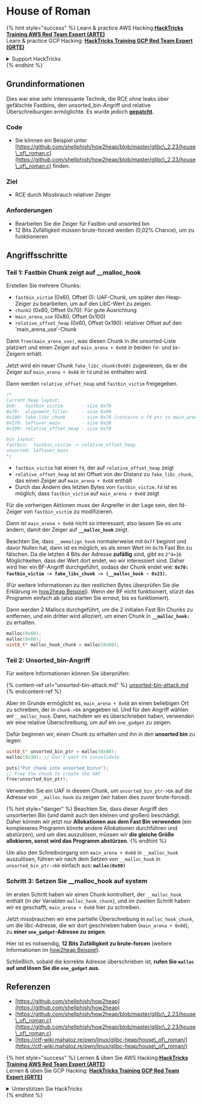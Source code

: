 # House of Roman

{% hint style="success" %}
Learn & practice AWS Hacking:<img src="/.gitbook/assets/arte.png" alt="" data-size="line">[**HackTricks Training AWS Red Team Expert (ARTE)**](https://training.hacktricks.xyz/courses/arte)<img src="/.gitbook/assets/arte.png" alt="" data-size="line">\
Learn & practice GCP Hacking: <img src="/.gitbook/assets/grte.png" alt="" data-size="line">[**HackTricks Training GCP Red Team Expert (GRTE)**<img src="/.gitbook/assets/grte.png" alt="" data-size="line">](https://training.hacktricks.xyz/courses/grte)

<details>

<summary>Support HackTricks</summary>

* Check the [**subscription plans**](https://github.com/sponsors/carlospolop)!
* **Join the** 💬 [**Discord group**](https://discord.gg/hRep4RUj7f) or the [**telegram group**](https://t.me/peass) or **follow** us on **Twitter** 🐦 [**@hacktricks\_live**](https://twitter.com/hacktricks\_live)**.**
* **Share hacking tricks by submitting PRs to the** [**HackTricks**](https://github.com/carlospolop/hacktricks) and [**HackTricks Cloud**](https://github.com/carlospolop/hacktricks-cloud) github repos.

</details>
{% endhint %}

## Grundinformationen

Dies war eine sehr interessante Technik, die RCE ohne leaks über gefälschte Fastbins, den unsorted\_bin-Angriff und relative Überschreibungen ermöglichte. Es wurde jedoch [**gepatcht**](https://sourceware.org/git/?p=glibc.git;a=commitdiff;h=b90ddd08f6dd688e651df9ee89ca3a69ff88cd0c).

### Code

* Sie können ein Beispiel unter [https://github.com/shellphish/how2heap/blob/master/glibc\_2.23/house\_of\_roman.c](https://github.com/shellphish/how2heap/blob/master/glibc\_2.23/house\_of\_roman.c) finden.

### Ziel

* RCE durch Missbrauch relativer Zeiger

### Anforderungen

* Bearbeiten Sie die Zeiger für Fastbin und unsorted bin
* 12 Bits Zufälligkeit müssen brute-forced werden (0,02% Chance), um zu funktionieren

## Angriffsschritte

### Teil 1: Fastbin Chunk zeigt auf \_\_malloc\_hook

Erstellen Sie mehrere Chunks:

* `fastbin_victim` (0x60, Offset 0): UAF-Chunk, um später den Heap-Zeiger zu bearbeiten, um auf den LibC-Wert zu zeigen.
* `chunk2` (0x80, Offset 0x70): Für gute Ausrichtung
* `main_arena_use` (0x80, Offset 0x100)
* `relative_offset_heap` (0x60, Offset 0x190): relativer Offset auf den 'main\_arena\_use'-Chunk

Dann `free(main_arena_use)`, was diesen Chunk in die unsorted-Liste platziert und einen Zeiger auf `main_arena + 0x68` in beiden `fd`- und `bk`-Zeigern erhält.

Jetzt wird ein neuer Chunk `fake_libc_chunk(0x60)` zugewiesen, da er die Zeiger auf `main_arena + 0x68` in `fd` und `bk` enthalten wird.

Dann werden `relative_offset_heap` und `fastbin_victim` freigegeben.
```c
/*
Current heap layout:
0x0:   fastbin_victim       - size 0x70
0x70:  alignment_filler     - size 0x90
0x100: fake_libc_chunk      - size 0x70 (contains a fd ptr to main_arena + 0x68)
0x170: leftover_main        - size 0x20
0x190: relative_offset_heap - size 0x70

bin layout:
fastbin:  fastbin_victim -> relative_offset_heap
unsorted: leftover_main
*/
```
* &#x20;`fastbin_victim` hat einen `fd`, der auf `relative_offset_heap` zeigt
* &#x20;`relative_offset_heap` ist ein Offset von der Distanz zu `fake_libc_chunk`, das einen Zeiger auf `main_arena + 0x68` enthält
* Durch das Ändern des letzten Bytes von `fastbin_victim.fd` ist es möglich, dass `fastbin_victim` auf `main_arena + 0x68` zeigt

Für die vorherigen Aktionen muss der Angreifer in der Lage sein, den fd-Zeiger von `fastbin_victim` zu modifizieren.

Dann ist `main_arena + 0x68` nicht so interessant, also lassen Sie es uns ändern, damit der Zeiger auf **`__malloc_hook`** zeigt.

Beachten Sie, dass `__memalign_hook` normalerweise mit `0x7f` beginnt und davor Nullen hat, dann ist es möglich, es als einen Wert im `0x70` Fast Bin zu fälschen. Da die letzten 4 Bits der Adresse **zufällig** sind, gibt es `2^4=16` Möglichkeiten, dass der Wert dort endet, wo wir interessiert sind. Daher wird hier ein BF-Angriff durchgeführt, sodass der Chunk endet wie: **`0x70: fastbin_victim -> fake_libc_chunk -> (__malloc_hook - 0x23)`.**

(Für weitere Informationen zu den restlichen Bytes überprüfen Sie die Erklärung im [how2heap](https://github.com/shellphish/how2heap/blob/master/glibc\_2.23/house\_of\_roman.c)[ Beispiel](https://github.com/shellphish/how2heap/blob/master/glibc\_2.23/house\_of\_roman.c)). Wenn der BF nicht funktioniert, stürzt das Programm einfach ab (also starten Sie erneut, bis es funktioniert).

Dann werden 2 Mallocs durchgeführt, um die 2 initialen Fast Bin Chunks zu entfernen, und ein dritter wird alloziert, um einen Chunk in **`__malloc_hook:`** zu erhalten.
```c
malloc(0x60);
malloc(0x60);
uint8_t* malloc_hook_chunk = malloc(0x60);
```
### Teil 2: Unsorted\_bin-Angriff

Für weitere Informationen können Sie überprüfen:

{% content-ref url="unsorted-bin-attack.md" %}
[unsorted-bin-attack.md](unsorted-bin-attack.md)
{% endcontent-ref %}

Aber im Grunde ermöglicht es, `main_arena + 0x68` an einen beliebigen Ort zu schreiben, der in `chunk->bk` angegeben ist. Und für den Angriff wählen wir `__malloc_hook`. Dann, nachdem wir es überschrieben haben, verwenden wir eine relative Überschreibung, um auf ein `one_gadget` zu zeigen.

Dafür beginnen wir, einen Chunk zu erhalten und ihn in den **unsorted bin** zu legen:
```c
uint8_t* unsorted_bin_ptr = malloc(0x80);
malloc(0x30); // Don't want to consolidate

puts("Put chunk into unsorted_bin\n");
// Free the chunk to create the UAF
free(unsorted_bin_ptr);
```
Verwenden Sie ein UAF in diesem Chunk, um `unsorted_bin_ptr->bk` auf die Adresse von `__malloc_hook` zu zeigen (wir haben dies zuvor brute-forced).

{% hint style="danger" %}
Beachten Sie, dass dieser Angriff den unsortierten Bin (und damit auch den kleinen und großen) beschädigt. Daher können wir jetzt nur **Allokationen aus dem Fast Bin verwenden** (ein komplexeres Programm könnte andere Allokationen durchführen und abstürzen), und um dies auszulösen, müssen wir **die gleiche Größe allokieren, sonst wird das Programm abstürzen.**
{% endhint %}

Um also den Schreibvorgang von `main_arena + 0x68` in `__malloc_hook` auszulösen, führen wir nach dem Setzen von `__malloc_hook` in `unsorted_bin_ptr->bk` einfach aus: **`malloc(0x80)`**

### Schritt 3: Setzen Sie \_\_malloc\_hook auf system

Im ersten Schritt haben wir einen Chunk kontrolliert, der `__malloc_hook` enthält (in der Variablen `malloc_hook_chunk`), und im zweiten Schritt haben wir es geschafft, `main_arena + 0x68` hier zu schreiben.

Jetzt missbrauchen wir eine partielle Überschreibung in `malloc_hook_chunk`, um die libc-Adresse, die wir dort geschrieben haben (`main_arena + 0x68`), zu **einer `one_gadget`-Adresse zu zeigen**.

Hier ist es notwendig, **12 Bits Zufälligkeit zu brute-forcen** (weitere Informationen im [how2heap](https://github.com/shellphish/how2heap/blob/master/glibc\_2.23/house\_of\_roman.c)[ Beispiel](https://github.com/shellphish/how2heap/blob/master/glibc\_2.23/house\_of\_roman.c)).

Schließlich, sobald die korrekte Adresse überschrieben ist, **rufen Sie `malloc` auf und lösen Sie die `one_gadget` aus.**

## Referenzen

* [https://github.com/shellphish/how2heap](https://github.com/shellphish/how2heap)
* [https://github.com/shellphish/how2heap/blob/master/glibc\_2.23/house\_of\_roman.c](https://github.com/shellphish/how2heap/blob/master/glibc\_2.23/house\_of\_roman.c)
* [https://ctf-wiki.mahaloz.re/pwn/linux/glibc-heap/house\_of\_roman/](https://ctf-wiki.mahaloz.re/pwn/linux/glibc-heap/house\_of\_roman/)

{% hint style="success" %}
Lernen & üben Sie AWS Hacking:<img src="/.gitbook/assets/arte.png" alt="" data-size="line">[**HackTricks Training AWS Red Team Expert (ARTE)**](https://training.hacktricks.xyz/courses/arte)<img src="/.gitbook/assets/arte.png" alt="" data-size="line">\
Lernen & üben Sie GCP Hacking: <img src="/.gitbook/assets/grte.png" alt="" data-size="line">[**HackTricks Training GCP Red Team Expert (GRTE)**<img src="/.gitbook/assets/grte.png" alt="" data-size="line">](https://training.hacktricks.xyz/courses/grte)

<details>

<summary>Unterstützen Sie HackTricks</summary>

* Überprüfen Sie die [**Abonnementpläne**](https://github.com/sponsors/carlospolop)!
* **Treten Sie der** 💬 [**Discord-Gruppe**](https://discord.gg/hRep4RUj7f) oder der [**Telegram-Gruppe**](https://t.me/peass) bei oder **folgen** Sie uns auf **Twitter** 🐦 [**@hacktricks\_live**](https://twitter.com/hacktricks\_live)**.**
* **Teilen Sie Hacking-Tricks, indem Sie PRs an die** [**HackTricks**](https://github.com/carlospolop/hacktricks) und [**HackTricks Cloud**](https://github.com/carlospolop/hacktricks-cloud) GitHub-Repos senden.

</details>
{% endhint %}
